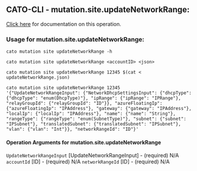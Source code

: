 
## CATO-CLI - mutation.site.updateNetworkRange:
[Click here](https://api.catonetworks.com/documentation/#mutation-updateNetworkRange) for documentation on this operation.

### Usage for mutation.site.updateNetworkRange:

`cato mutation site updateNetworkRange -h`

`cato mutation site updateNetworkRange <accountID> <json>`

`cato mutation site updateNetworkRange 12345 $(cat < updateNetworkRange.json)`

`cato mutation site updateNetworkRange 12345 '{"UpdateNetworkRangeInput": {"NetworkDhcpSettingsInput": {"dhcpType": {"dhcpType": "enum(DhcpType)"}, "ipRange": {"ipRange": "IPRange"}, "relayGroupId": {"relayGroupId": "ID"}}, "azureFloatingIp": {"azureFloatingIp": "IPAddress"}, "gateway": {"gateway": "IPAddress"}, "localIp": {"localIp": "IPAddress"}, "name": {"name": "String"}, "rangeType": {"rangeType": "enum(SubnetType)"}, "subnet": {"subnet": "IPSubnet"}, "translatedSubnet": {"translatedSubnet": "IPSubnet"}, "vlan": {"vlan": "Int"}}, "networkRangeId": "ID"}'`

#### Operation Arguments for mutation.site.updateNetworkRange ####
`UpdateNetworkRangeInput` [UpdateNetworkRangeInput] - (required) N/A 
`accountId` [ID] - (required) N/A 
`networkRangeId` [ID] - (required) N/A 
